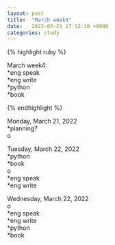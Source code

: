 ```yaml
---
layout: post
title:  "March week4"
date:   2022-03-21 17:12:10 +0900
categories: study
---
```





{% highlight ruby %}

March week4:  
*eng speak  
*eng write  
*python  
*book  



{% endhighlight %}

Monday, March 21, 2022  
*planning?  
o  



Tuesday, March 22, 2022  
*python  
*book  
o  
*eng speak  
*eng write  

Wednesday, March 22, 2022  
o  
*eng speak  
*eng write  
*python  
*book  

















































